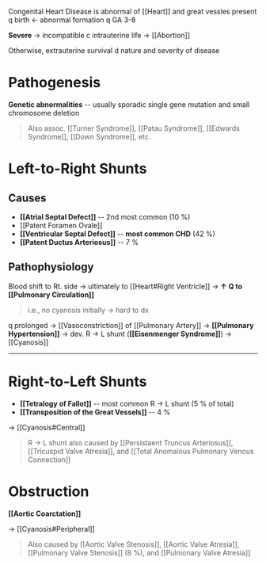 Congenital Heart Disease is abnormal of [[Heart]] and great vessles present q birth ← abnormal formation q GA 3-8

**Severe** → incompatible c intrauterine life → [[Abortion]]

Otherwise, extrauterine survival d nature and severity of disease

# Pathogenesis
**Genetic abnormalities** -- usually sporadic single gene mutation and small chromosome deletion

> Also assoc. [[Turner Syndrome]], [[Patau Syndrome]], [[Edwards Syndrome]], [[Down Syndrome]], etc.

# Left-to-Right Shunts
## Causes
- **[[Atrial Septal Defect]]** -- 2nd most common (10 %)
- [[Patent Foramen Ovale]]
- **[[Ventricular Septal Defect]]** -- **most common CHD** (42 %)
- **[[Patent Ductus Arteriosus]]** -- 7 % 

## Pathophysiology
Blood shift to Rt. side → ultimately to [[Heart#Right Ventricle]] → **↑ Q to [[Pulmonary Circulation]]** 

> i.e., no cyanosis initially → hard to dx

q prolonged → [[Vasoconstriction]] of [[Pulmonary Artery]] → **[[Pulmonary Hypertension]]** → dev. R → L shunt (**[[Eisenmenger Syndrome]]**) → [[Cyanosis]]

---

# Right-to-Left Shunts 
- **[[Tetralogy of Fallot]]** -- most common R → L shunt (5 % of total)
- **[[Transposition of the Great Vessels]]** -- 4 %

→ [[Cyanosis#Central]]

 > R → L shunt also caused by [[Persistaent Truncus Arteriosus]], [[Tricuspid Valve Atresia]], and [[Total Anomalous Pulmonary Venous Connection]]

# Obstruction 
**[[Aortic Coarctation]]**

→ [[Cyanosis#Peripheral]]

> Also caused by [[Aortic Valve Stenosis]], [[Aortic Valve Atresia]], [[Pulmonary Valve Stenosis]] (8 %), and [[Pulmonary Valve Atresia]] 